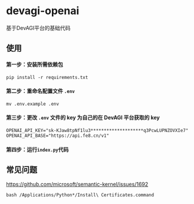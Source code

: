 # devagi-openai
基于DevAGI平台的基础代码

## 使用


#### 第一步：安装所需依赖包

```
pip install -r requirements.txt
```

#### 第二步：重命名配置文件 `.env`

```
mv .env.example .env
```

#### 第三步：更改 `.env` 文件的 key 为自己的在 DevAGI 平台获取的 key

```
OPENAI_API_KEY="sk-KJaw8tpNf1lu3********************q3PcwLUPNZOVXIe7"
OPENAI_API_BASE="https://api.fe8.cn/v1"
```

#### 第四步：运行`index.py`代码



## 常见问题

https://github.com/microsoft/semantic-kernel/issues/1692

```
bash /Applications/Python*/Install\ Certificates.command
```